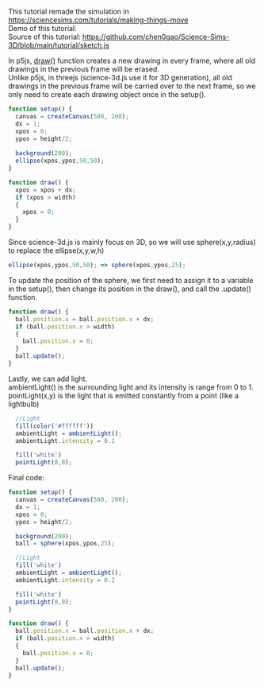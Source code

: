 This tutorial remade the simulation in https://sciencesims.com/tutorials/making-things-move \
Demo of this tutorial: \
Source of this tutorial: https://github.com/chen0gao/Science-Sims-3D/blob/main/tutorial/sketch.js

In p5js, [draw()](https://p5js.org/reference/#/p5/draw) function creates a new drawing in every frame, where all old drawings in the previous frame will be erased.\
Unlike p5js, in threejs (science-3d.js use it for 3D generation), all old drawings in the previous frame will be carried over to the next frame, so we only need to create each drawing object once in the setup().
```javascript
function setup() {
  canvas = createCanvas(500, 200);
  dx = 1;
  xpos = 0;
  ypos = height/2;
  
  background(200);
  ellipse(xpos,ypos,50,50);
}

function draw() {
  xpos = xpos + dx;
  if (xpos > width)
  {
    xpos = 0;
  }
}
```

Since science-3d.js is mainly focus on 3D, so we will use sphere(x,y,radius) to replace the ellipse(x,y,w,h)
```javascript
ellipse(xpos,ypos,50,50); => sphere(xpos,ypos,25);
```

To update the position of the sphere, we first need to assign it to a variable in the setup(), then change its position in the draw(), and call the .update() function.
```javascript
function draw() {
  ball.position.x = ball.position.x + dx;
  if (ball.position.x > width)
  {
    ball.position.x = 0;
  }
  ball.update();
}
```

Lastly, we can add light.\
ambientLight() is the surrounding light and its intensity is range from 0 to 1.\
pointLight(x,y) is the light that is emitted constantly from a point (like a lightbulb) 
```javascript
  //Light
  fill(color('#ffffff'))
  ambientLight = ambientLight();
  ambientLight.intensity = 0.1

  fill('white')
  pointLight(0,0);
```

Final code:
```javascript
function setup() {
  canvas = createCanvas(500, 200);
  dx = 1;
  xpos = 0;
  ypos = height/2;

  background(200);
  ball = sphere(xpos,ypos,25);

  //Light
  fill('white')
  ambientLight = ambientLight();
  ambientLight.intensity = 0.2

  fill('white')
  pointLight(0,0);
}

function draw() {
  ball.position.x = ball.position.x + dx;
  if (ball.position.x > width)
  {
    ball.position.x = 0;
  }
  ball.update();
}
```

